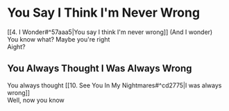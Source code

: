 # You Say I Think I'm Never Wrong

[[4. I Wonder#^57aaa5|You say I think I'm never wrong]] (And I wonder)  
You know what? Maybe you're right  
Aight?  

## You Always Thought I Was Always Wrong

You always thought [[10.  See You In My Nightmares#^cd2775|I was always wrong]]  
Well, now you know
